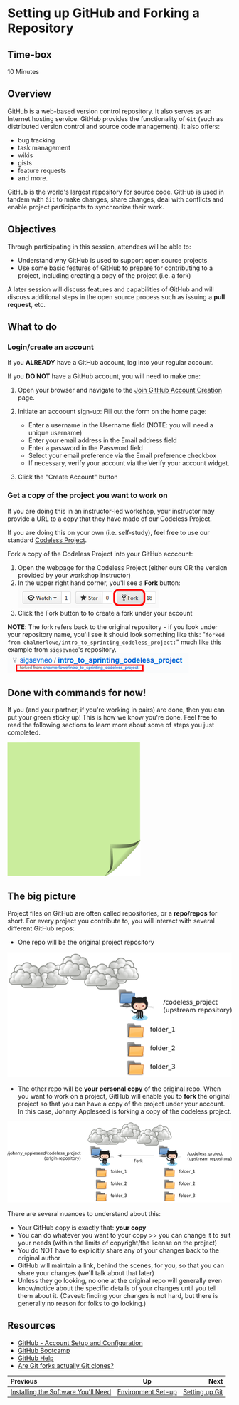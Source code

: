 <!-- begin auto-generated title section -->
# Setting up GitHub and Forking a Repository
<!-- end auto-generated section -->


## Time-box

10 Minutes


## Overview

GitHub is a web-based version control repository. It also serves as an Internet hosting service. GitHub provides the functionality of `Git` (such as distributed version control and source code management). It also offers:

* bug tracking
* task management
* wikis
* gists
* feature requests
* and more. 

GitHub is the world's largest repository for source code. GitHub is used in tandem with `Git` to make changes, share changes, deal with conflicts and enable project participants to synchronize their work.


## Objectives

Through participating in this session, attendees will be able to:

* Understand why GitHub is used to support open source projects
* Use some basic features of GitHub to prepare for contributing to a project, including creating a copy of the project (i.e. a fork)

A later session will discuss features and capabilities of GitHub and will discuss additional steps in the open source process such as issuing a **pull request**, etc.

## What to do

### Login/create an account

If you **ALREADY** have a GitHub account, log into your regular account.

If you **DO NOT** have a GitHub account, you will need to make one:

1. Open your browser and navigate to the [Join GitHub Account Creation](https://github.com/join) page.
2. Initiate an accoount sign-up:
Fill out the form on the home page:
   
   * Enter a username in the Username field (NOTE: you will need a unique username)
   * Enter your email address in the Email address field
   * Enter a password in the Password field
   * Select your email preference via the Email preference checkbox
   * If necessary, verify your account via the Verify your account widget.
3. Click the "Create Account" button

### Get a copy of the project you want to work on

If you are doing this in an instructor-led workshop, your instructor may provide a URL to a copy that they have made of our Codeless Project.

If you are doing this on your own (i.e. self-study), feel free to use our standard [Codeless Project](https://github.com/chalmerlowe/intro_to_sprinting_codeless_project/).

Fork a copy of the Codeless Project into your GitHub acccount:

1. Open the webpage for the Codeless Project (either ours OR the version provided by your workshop instructor)
1. In the upper right hand corner, you'll see a **Fork** button:<br>
![Fork a Repo Button](images/fork-repo-icon.png)
1. Click the Fork button to to create a fork under your account

**NOTE**:  The fork refers back to the original repository - if you look under your repository name, you'll see it should look something like this: "`forked from chalmerlowe/intro_to_sprinting_codeless_project:`" much like this example from `sigsevneo`'s repository.<br>
![Fork link to original repo](images/fork-repo-link.png)

## Done with commands for now!

If you (and your partner, if you're working in pairs) are done, then you can put your green sticky up! This is how we know you're done. Feel free to read the following sections to learn more about some of steps you just completed.

![green sticky note](images/Sticky-Note-02-Green-300px.png)

## The big picture

Project files on GitHub are often called repositories, or a **repo/repos** for short. For every project you contribute to, you will interact with several different GitHub repos:

* One repo will be the original project repository

![Remote Repo](images/github_part_1_remote.png)

* The other repo will be **your personal copy** of the original repo. When you want to work on a project, GitHub will enable you to **fork** the original project so that you can have a copy of the project under your account. In this case, Johnny Appleseed is forking a copy of the codeless project.

![Personal Repo](images/github_part_1_personal.png)

There are several nuances to understand about this:

* Your GitHub copy is exactly that: **your copy**
* You can do whatever you want to your copy >> you can change it to suit your needs (within the limits of copyright/the license on the project)
* You do NOT have to explicitly share any of your changes back to the original author
* GitHub will maintain a link, behind the scenes, for you, so that you can share your changes (we'll talk about that later)
* Unless they go looking, no one at the original repo will generally even know/notice about the specific details of your changes until you tell them about it. (Caveat: finding your changes is not hard, but there is generally no reason for folks to go looking.)


## Resources

* [GitHub - Account Setup and Configuration](https://git-scm.com/book/en/v2/GitHub-Account-Setup-and-Configuration)
* [GitHub Bootcamp](https://help.github.com/categories/bootcamp/)
* [GitHub Help](https://help.github.com/)
* [Are Git forks actually Git clones?](http://stackoverflow.com/questions/6286571/are-git-forks-actually-git-clones)

<!-- begin auto-generated nav-links section -->
| Previous | Up | Next |
|:---------|:---:|-----:|
| [Installing the Software You'll Need](./installing_tools.md) | [Environment Set-up](./environment_overview.md) | [Setting up Git](./git_config.md) |
<!-- end auto-generated section -->
